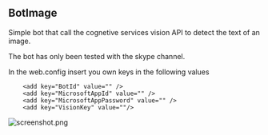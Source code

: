 ﻿## BotImage 

Simple bot that call the cognetive services vision API to detect the text of an image.

The bot has only been tested with the skype channel. 

In the web.config insert you own keys in the following values
```
    <add key="BotId" value="" />
    <add key="MicrosoftAppId" value="" />
    <add key="MicrosoftAppPassword" value="" />
    <add key="VisionKey" value=""/>
```


![screenshot.png](screenhot)